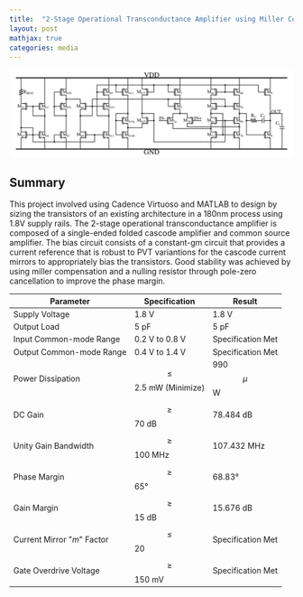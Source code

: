 ```yaml
---
title:  "2-Stage Operational Transconductance Amplifier using Miller Compensation"
layout: post
mathjax: true
categories: media
---
```


![2-Stage Architecture](/assets/images/2stageampsch.png)

## Summary

This project involved using Cadence Virtuoso and MATLAB to design by sizing the transistors of an existing architecture in a 180nm process using 1.8V supply rails. The 2-stage operational transconductance amplifier is composed of a single-ended folded cascode amplifier and common source amplifier. The bias circuit consists of a constant-gm circuit that provides a current reference that is robust to PVT variantions for the cascode current mirrors to appropriately bias the transistors. Good stability was achieved by using miller compensation and a nulling resistor through pole-zero cancellation to improve the phase margin. 



| Parameter                  | Specification             | Result                     | 
|----------------------------|---------------------------|----------------------------|
| Supply Voltage             | 1.8 V                     | 1.8 V                      |
| Output Load                | 5 pF                      | 5 pF                       |
| Input Common-mode Range    | 0.2 V to 0.8 V            | Specification Met          |
| Output Common-mode Range   | 0.4 V to 1.4 V            | Specification Met          |
| Power Dissipation          | $$\le$$ 2.5 mW (Minimize) | 990 $$\mu$$W               |
| DC Gain                    | $$\ge$$ 70 dB             | 78.484 dB                  |
| Unity Gain Bandwidth       | $$\ge$$ 100 MHz           | 107.432 MHz                |
| Phase Margin               | $$\ge$$ 65°               | 68.83°                     |
| Gain Margin                | $$\ge$$ 15 dB             | 15.676 dB                  |
| Current Mirror "_m_" Factor| $$\le$$ 20                | Specification Met          |
| Gate Overdrive Voltage     | $$\ge$$ 150 mV            | Specification Met          |






